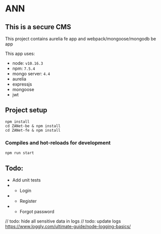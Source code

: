 # ANN

## This is a secure CMS

This project contains aurelia fe app and webpack/mongoose/mongodb be app

This app uses:
- node: `v10.16.3`
- npm: `7.5.4`
- mongo server: `4.4`
- aurelia
- expressjs
- mongoose
- jwt

## Project setup
```
npm install
cd ZANet-be & npm install
cd ZANet-fe & npm install
```

### Compiles and hot-reloads for development
```
npm run start
```


## Todo:
- Add unit tests
- - Login
- - Register
- - Forgot password


// todo: hide all sensitive data in logs
// todo: update logs https://www.loggly.com/ultimate-guide/node-logging-basics/









